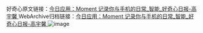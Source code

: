 好奇心原文链接：[今日应用：Moment 记录你与手机的日常_智能_好奇心日报-高宇馨 ](https://www.qdaily.com/articles/12027.html)
WebArchive归档链接：[今日应用：Moment 记录你与手机的日常_智能_好奇心日报-高宇馨 ](http://web.archive.org/web/20160809140241/http://www.qdaily.com/articles/12027.html)
![image](http://ww3.sinaimg.cn/large/007d5XDply1g3wjbd7g9kj30u03ju1kx)